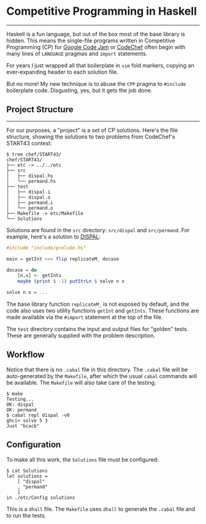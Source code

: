 # Competitive Programming in Haskell
-----

Haskell is a fun language, but out of the box most of the base library is
hidden.  This means the single-file programs written in Competitive Programming
(CP) for [Google Code Jam](https://codingcompetitions.withgoogle.com/codejam)
or [CodeChef](https://www.codechef.com/) often begin with many lines of
`LANGUAGE` pragmas and `import` statements.

For years I just wrapped all that boilerplate in `vim` fold markers, copying an
ever-expanding header to each solution file.

But no more! My new technique is to abuse the `CPP` pragma to `#include`
boilerplate code. Disgusting, yes, but it gets the job done.

## Project Structure
-----

For our purposes, a "project" is a set of CP solutions. Here's the file
structure, showing the solutions to two problems from CodeChef's START43
contest:

```
$ tree chef/START43/
chef/START43/
├── etc -> ../../etc
├── src
│   ├── dispal.hs
│   └── permand.hs
├── test
│   ├── dispal.i
│   ├── dispal.o
│   ├── permand.i
│   └── permand.o
├── Makefile -> etc/Makefile
└── Solutions
```

Solutions are found in the `src` directory: `src/dispal` and `src/permand`.
For example, here's a solution to
[DISPAL](https://www.codechef.com/submit-v2/DISPAL):

```haskell
#include "include/prelude.hs"

main = getInt >>= flip replicateM_ docase

docase = do
    [n,x] <- getInts
    maybe (print $ -1) putStrLn $ solve n x

solve n x = ...
```

The base library function `replicateM_` is not exposed by default, and the code
also uses two utility functions `getInt` and `getInts`. These functions are
made available via the `#import` statement at the top of the file.

The `test` directory contains the input and output files for "golden" tests.
These are generally supplied with the problem description.

## Workflow

Notice that there is no `.cabal` file in this directory. The `.cabal` file will
be auto-generated by the `Makefile`, after which the usual `cabal` commands
will be available. The `Makefile` will also take care of the testing.

```
$ make
Testing...
OK: dispal
OK: permand
$ cabal repl dispal -v0
ghci> solve 5 3
Just "bcacb"
```

## Configuration

To make all this work, the `Solutions` file must be configured:

```
$ cat Solutions
let solutions = 
    [ "dispal"
    , "permand"
    ]
in ./etc/Config solutions
```

This is a `dhall` file. The `Makefile` uses `dhall` to generate the `.cabal`
file and to run the tests.
